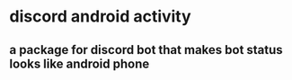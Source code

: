 # discord android activity
## a package for discord bot that makes bot status looks like android phone